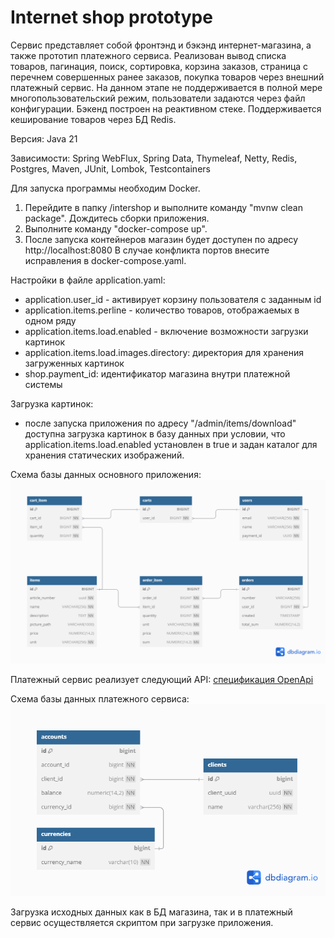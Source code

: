 # Internet shop prototype

Сервис представляет собой фронтэнд и бэкэнд интернет-магазина, а также прототип платежного сервиса. 
Реализован вывод списка товаров, пагинация, поиск, сортировка, корзина заказов, страница с перечнем совершенных ранее заказов,
покупка товаров через внешний платежный сервис.
На данном этапе не поддерживается в полной мере многопользовательский режим, пользователи задаются через файл конфигурации.
Бэкенд построен на реактивном стеке. Поддерживается кеширование товаров через БД Redis.

Версия: Java 21

Зависимости: Spring WebFlux, Spring Data, Thymeleaf, Netty, Redis, Postgres, Maven, JUnit, Lombok, Testcontainers

Для запуска программы необходим Docker.
1) Перейдите в папку /intershop и выполните команду "mvnw clean package". Дождитесь сборки приложения.
2) Выполните команду "docker-compose up". 
3) После запуска контейнеров магазин будет доступен по адресу http://localhost:8080
   В случае конфликта портов внесите исправления в docker-compose.yaml.

Настройки в файле application.yaml:
* application.user_id - активирует корзину пользователя c заданным id
* application.items.perline - количество товаров, отображаемых в одном ряду
* application.items.load.enabled - включение возможности загрузки картинок
* application.items.load.images.directory: директория для хранения загруженных картинок
* shop.payment_id: идентификатор магазина внутри платежной системы

Загрузка картинок:
* после запуска приложения по адресу "/admin/items/download" доступна загрузка картинок в базу данных при условии, что
application.items.load.enabled установлен в true и задан каталог для хранения статических изображений.

Схема базы данных основного приложения:
![](https://github.com/mrchcat/intershop_reactive_withRedisCache/blob/main/shop/src/main/resources/schema.png)

Платежный сервис реализует следующий API:
[спецификация OpenApi](https://github.com/mrchcat/intershop_reactive_withRedisCache/blob/main/payservice/PayServiceOpenApi.yaml)

Схема базы данных платежного сервиса:
![](https://github.com/mrchcat/intershop_reactive_withRedisCache/blob/main/payservice/server/src/main/resources/schema.png)

Загрузка исходных данных как в БД магазина, так и в платежный сервис осуществляется скриптом при загрузке приложения. 
